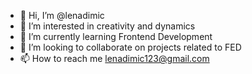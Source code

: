 - 👋 Hi, I’m @lenadimic
- 👀 I’m interested in creativity and dynamics
- 🌱 I’m currently learning Frontend Development
- 💞️ I’m looking to collaborate on projects related to FED
- 📫 How to reach me lenadimic123@gmail.com

<!---
lenadimic/lenadimic is a ✨ special ✨ repository because its `README.md` (this file) appears on your GitHub profile.
You can click the Preview link to take a look at your changes.
--->
